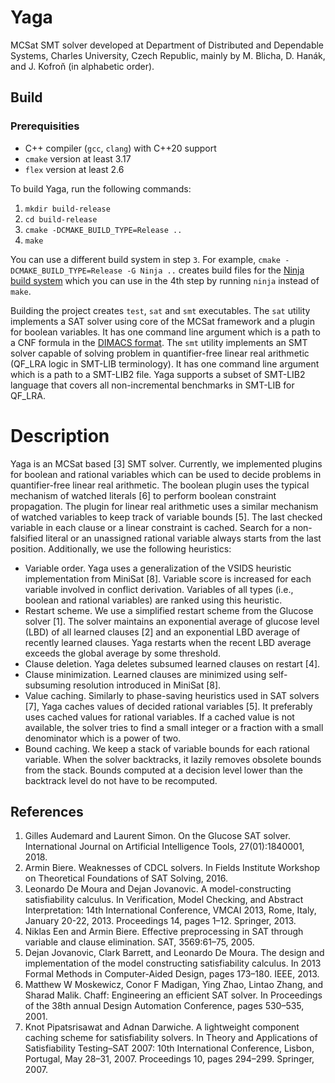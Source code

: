 # Yaga

MCSat SMT solver developed at Department of Distributed and Dependable Systems, Charles University, Czech Republic, mainly by M. Blicha, D. Hanák, and J. Kofroň (in alphabetic order).

## Build

### Prerequisities
* C++ compiler (`gcc`, `clang`) with C++20 support
* `cmake` version at least 3.17
* `flex` version at least 2.6

To build Yaga, run the following commands:

1. `mkdir build-release`
2. `cd build-release`
3. `cmake -DCMAKE_BUILD_TYPE=Release ..`
4. `make` 

You can use a different build system in step `3`. For example, `cmake -DCMAKE_BUILD_TYPE=Release -G Ninja ..` creates build files for the [Ninja build system](https://ninja-build.org/) which you can use in the 4th step by running `ninja` instead of `make`.

Building the project creates `test`, `sat` and `smt` executables. The `sat` utility implements a SAT solver using core of the MCSat framework and a plugin for boolean variables. It has one command line argument which is a path to a CNF formula in the [DIMACS format](https://www.cs.utexas.edu/users/moore/acl2/manuals/current/manual/index-seo.php/SATLINK____DIMACS).
The `smt` utility implements an SMT solver capable of solving problem in quantifier-free linear real arithmetic (QF_LRA logic in SMT-LIB terminology).
It has one command line argument which is a path to a SMT-LIB2 file.
Yaga supports a subset of SMT-LIB2 language that covers all non-incremental benchmarks in SMT-LIB for QF_LRA.
    

# Description
Yaga is an MCSat based [3] SMT solver. Currently, we implemented plugins for boolean and
rational variables which can be used to decide problems in quantifier-free linear real arithmetic.
The boolean plugin uses the typical mechanism of watched literals [6] to perform boolean constraint
propagation. The plugin for linear real arithmetic uses a similar mechanism of watched variables
to keep track of variable bounds [5]. The last checked variable in each clause or a linear constraint
is cached. Search for a non-falsified literal or an unassigned rational variable always starts from the
last position. Additionally, we use the following heuristics:

* Variable order. Yaga uses a generalization of the VSIDS heuristic implementation from
MiniSat [8]. Variable score is increased for each variable involved in conflict derivation. 
Variables of all types (i.e., boolean and rational variables) are ranked using this heuristic.
* Restart scheme. We use a simplified restart scheme from the Glucose solver [1]. The solver
maintains an exponential average of glucose level (LBD) of all learned clauses [2] and an
exponential LBD average of recently learned clauses. Yaga restarts when the recent LBD
average exceeds the global average by some threshold.
* Clause deletion. Yaga deletes subsumed learned clauses on restart [4].
* Clause minimization. Learned clauses are minimized using self-subsuming resolution introduced in MiniSat [8].
* Value caching. Similarly to phase-saving heuristics used in SAT solvers [7], Yaga caches
values of decided rational variables [5]. It preferably uses cached values for rational variables.
If a cached value is not available, the solver tries to find a small integer or a fraction with a
small denominator which is a power of two.
* Bound caching. We keep a stack of variable bounds for each rational variable. When the
solver backtracks, it lazily removes obsolete bounds from the stack. Bounds computed at a
decision level lower than the backtrack level do not have to be recomputed.

## References
1. Gilles Audemard and Laurent Simon. On the Glucose SAT solver. International Journal on Artificial Intelligence Tools, 27(01):1840001, 2018.
2. Armin Biere. Weaknesses of CDCL solvers. In Fields Institute Workshop on Theoretical Foundations of SAT Solving, 2016.
3. Leonardo De Moura and Dejan Jovanovic. A model-constructing satisfiability calculus. In Verification, Model Checking, and Abstract Interpretation: 14th International Conference, VMCAI 2013, Rome, Italy, January 20-22, 2013. Proceedings 14, pages 1–12. Springer, 2013.
4. Niklas Een and Armin Biere. Effective preprocessing in SAT through variable and clause elimination. SAT, 3569:61–75, 2005.
5. Dejan Jovanovic, Clark Barrett, and Leonardo De Moura. The design and implementation of the model constructing satisfiability calculus. In 2013 Formal Methods in Computer-Aided Design, pages 173–180. IEEE, 2013.
6. Matthew W Moskewicz, Conor F Madigan, Ying Zhao, Lintao Zhang, and Sharad Malik. Chaff: Engineering an efficient SAT solver. In Proceedings of the 38th annual Design Automation Conference, pages 530–535, 2001.
7. Knot Pipatsrisawat and Adnan Darwiche. A lightweight component caching scheme for satisfiability solvers. In Theory and Applications of Satisfiability Testing–SAT 2007: 10th International Conference, Lisbon, Portugal, May 28–31, 2007. Proceedings 10, pages 294–299. Springer, 2007.
